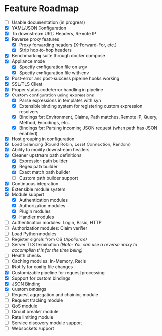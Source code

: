 # Feature Roadmap

- [ ] Usable documentation (in progress)
- [x] YAML/JSON Configuration
- [x] To downstream URL: Headers, Remote IP
- [x] Reverse proxy features
    - [x] Proxy forwarding headers (X-Forward-For, etc.)
    - [x] Strip hop-to-hop headers
- [x] Benchmarking suite through docker compose
- [x] Appliance mode
    - [x] Specify configuration file on argv
    - [x] Specify configuration file with env
- [x] Post-error and post-success pipeline hooks working
- [x] SSL/TLS Client
- [x] Proper status code/error handling in pipeline
- [x] Custom configuration using expressions
    - [x] Parse expressions in templates with syn
    - [x] Extensible binding system for registering custom expression resolvers
    - [x] Bindings for: Environment, Claims, Path matches, Remote IP, Query, Method, Encodings, etc..
    - [x] Bindings for: Parsing incoming JSON request (when path has JSON enabled)
- [x] Host grouping in configuration
- [x] Load balancing (Round Robin, Least Connection, Random)
- [x] Ability to modify downstream headers
- [x] Cleaner upstream path definitions
    - [x] Expression path builder
    - [x] Regex path builder
    - [x] Exact match path builder
    - [ ] Custom path builder support
- [x] Continuous integration
- [x] Extensible module system
- [x] Module support
    - [x] Authentication modules
    - [x] Authorization modules
    - [x] Plugin modules
    - [x] Handler modules
- [ ] Authentication modules: Login, Basic, HTTP
- [ ] Authorization modules: Claim verifier
- [ ] Load Python modules
- [ ] Register signals from OS *(Appliance)*
- [ ] Server TLS termination *(Note: You can use a reverse proxy to accomplish this for the time being)*
- [ ] Health checks
- [ ] Caching modules: In-Memory, Redis
- [ ] INotify for config file changes
- [x] Customizable pipeline for request processing
- [x] Support for custom bindings
- [x] JSON Binding
- [x] Custom bindings
- [ ] Request aggregation and chaining module
- [ ] Request tracking module
- [ ] QoS module
- [ ] Circuit breaker module
- [ ] Rate limiting module
- [ ] Service discovery module support
- [ ] Websockets support

